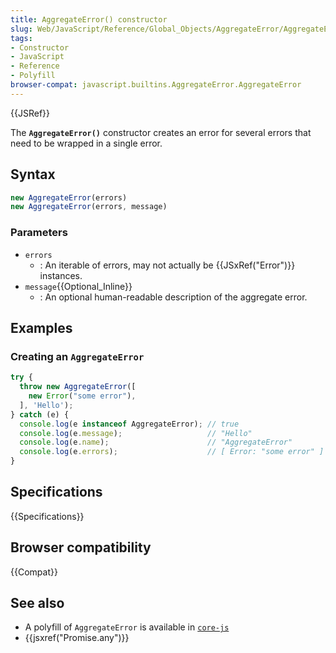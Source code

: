 ```yaml
---
title: AggregateError() constructor
slug: Web/JavaScript/Reference/Global_Objects/AggregateError/AggregateError
tags:
- Constructor
- JavaScript
- Reference
- Polyfill
browser-compat: javascript.builtins.AggregateError.AggregateError
---
```

{{JSRef}}

The **`AggregateError()`** constructor creates an error for several errors that
need to be wrapped in a single error.

## Syntax

```js
new AggregateError(errors)
new AggregateError(errors, message)
```

### Parameters

*   `errors`
    *   : An iterable of errors, may not actually be {{JSxRef("Error")}}
        instances.
*   `message`{{Optional_Inline}}
    *   : An optional human-readable description of the aggregate error.

## Examples

### Creating an `AggregateError`

```js
try {
  throw new AggregateError([
    new Error("some error"),
  ], 'Hello');
} catch (e) {
  console.log(e instanceof AggregateError); // true
  console.log(e.message);                   // "Hello"
  console.log(e.name);                      // "AggregateError"
  console.log(e.errors);                    // [ Error: "some error" ]
}
```

## Specifications

{{Specifications}}

## Browser compatibility

{{Compat}}

## See also

*   A polyfill of `AggregateError` is available in
    [`core-js`](https://github.com/zloirock/core-js#ecmascript-promise)
*   {{jsxref("Promise.any")}}
